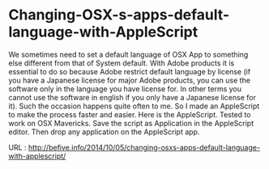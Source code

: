 Changing-OSX-s-apps-default-language-with-AppleScript
=====================================================

We sometimes need to set a default language of OSX App to something else different from that of System default.
With Adobe products it is essential to do so because Adobe restrict default language by license (if you have a Japanese license for major Adobe products, you can use the software only in the language you have license for. In other terms you cannot use the software in english if you only have a Japanese license for it).
Such the occasion happens quite often to me. So I made an AppleScript to make the process faster and easier.
Here is the AppleScript. Tested to work on OSX Mavericks. Save the script as Application in the AppleScript editor. Then drop any application on the AppleScript app.

URL : http://befive.info/2014/10/05/changing-osxs-apps-default-language-with-applescript/

